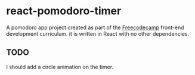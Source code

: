 # react-pomodoro-timer

A pomodoro app project created as part of the [Freecodecamp](https://www.freecodecamp.org/learn/front-end-development-libraries/) front-end development curriculum.
it is written in React with no other dependencies.

## TODO

I should add a circle animation on the timer.
